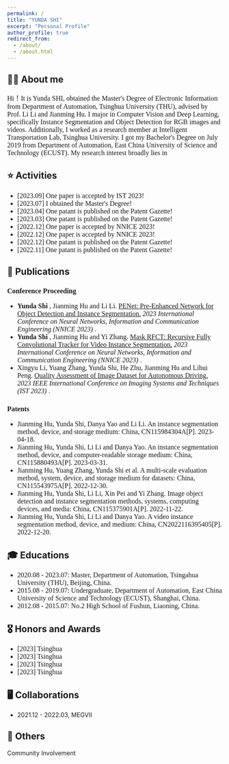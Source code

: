 ```yaml
---
permalink: /
title: "YUNDA SHI"
excerpt: "Personal Profile"
author_profile: true
redirect_from: 
  - /about/
  - /about.html
---
```



**👨‍🎓 About me**
------
<font size=3 face='Optima'> 
Hi！It is Yunda SHI, obtained the Master's Degree of Electronic Information from Department of Automation, Tsinghua University (THU), advised by Prof. Li Li and Jianming Hu. I major in Computer Vision and Deep Learning, specifically Instance Segmentation and Object Detection for RGB images and videos. Additionally, I worked as a research member at Intelligent Transportation Lab, Tsinghua University. I got my Bachelor's Degree on July 2019 from Department of Automation, East China University of Science and Technology (ECUST). </font> 
<font size=3 face='Optima'> 
My research interest broadly lies in
</font>




**⭐️ Activities**
------
* <font size=3 face='Optima'> [2023.09] One paper is accepted by IST 2023! </font>
* <font size=3 face='Optima'> [2023.07] I obtained the Master's Degree! </font>
* <font size=3 face='Optima'> [2023.04] One patant is published on the Patent Gazette! </font>
* <font size=3 face='Optima'> [2023.03] One patant is published on the Patent Gazette! </font>    
* <font size=3 face='Optima'> [2022.12] One paper is accepted by NNICE 2023! </font> 
* <font size=3 face='Optima'> [2022.12] One paper is accepted by NNICE 2023! </font>
* <font size=3 face='Optima'> [2022.12] One patant is published on the Patent Gazette! </font>
* <font size=3 face='Optima'> [2022.11] One patant is published on the Patent Gazette! </font>



**📝 Publications**
------

### <font face='Optima'> Conference Proceeding </font>
* **<font size=3 face='Optima'> Yunda Shi </font>** <font size=3 face='Optima'> , Jianming Hu and Li Li. </font>
[<font size=3 face='Optima'> PENet: Pre-Enhanced Network for Object Detection and Instance Segmentation.</font>](https://ieeexplore.ieee.org/abstract/document/10105781) _<font size=3 face='Optima'> 2023 International Conference on Neural Networks, Information and Communication Engineering (NNICE 2023) </font>_.
* **<font size=3 face='Optima'> Yunda Shi </font>** <font size=3 face='Optima'> , Jianming Hu and Yi Zhang. </font>
[<font size=3 face='Optima'> Mask RFCT: Recursive Fully Convolutional Tracker for Video Instance Segmentation.</font>](https://ieeexplore.ieee.org/abstract/document/10105756) _<font size=3 face='Optima'> 2023 International Conference on Neural Networks, Information and Communication Engineering (NNICE 2023) </font>_.
* <font size=3 face='Optima'> Xingyu Li, Yuang Zhang, Yunda Shi, He Zhu, Jianming Hu and Lihui Peng. </font>
[<font size=3 face='Optima'> Quality Assessment of Image Dataset for Autonomous Driving. </font>](https://ist2023.ieee-ims.org/)</font> _<font size=3 face='Optima'> 2023 IEEE International Conference on Imaging Systems and Techniques (IST 2023) </font>_.


### <font face='Optima'> Patents </font>
* <font size=3 face='Optima'> Jianming Hu, Yunda Shi, Danya Yao and Li Li. An instance segmentation method, device, and storage medium: China, CN115984304A[P]. 2023-04-18. </font>
* <font size=3 face='Optima'> Jianming Hu, Yunda Shi, Li Li and Danya Yao. An instance segmentation method, device, and computer-readable storage medium: China, CN115880493A[P]. 2023-03-31. </font>
* <font size=3 face='Optima'> Jianming Hu, Yuang Zhang, Yunda Shi et al. A multi-scale evaluation method, system, device, and storage medium for datasets: China, CN115543975A[P]. 2022-12-30. </font>
* <font size=3 face='Optima'> Jianming Hu, Yunda Shi, Li Li, Xin Pei and Yi Zhang. Image object detection and instance segmentation methods, systems, computing devices, and media: China, CN115375901A[P]. 2022-11-22. </font>
* <font size=3 face='Optima'> Jianming Hu, Yunda Shi, Li Li and Danya Yao. A video instance segmentation method, device, and medium: China, CN2022116395405[P]. 2022-12-20. </font>



**🎓 Educations**
------
* <font size=3 face='Optima'> 2020.08 - 2023.07: Master, Department of Automation, Tsingahua University (THU), Beijing, China. </font>
* <font size=3 face='Optima'> 2015.08 - 2019.07: Undergraduate, Department of Automation, East China University of Science and Technology (ECUST), Shanghai, China. </font>
* <font size=3 face='Optima'> 2012.08 - 2015.07: No.2 High School of Fushun, Liaoning, China. </font>



**🎖️ Honors and Awards**
------
* <font size=3 face='Optima'> [2023] Tsinghua </font>
* <font size=3 face='Optima'> [2023] Tsinghua </font>
* <font size=3 face='Optima'> [2023] Tsinghua </font>
* <font size=3 face='Optima'> [2023] Tsinghua </font>



**🖥️ Collaborations**
------
* 2021.12 - 2022.03, MEGVII



**🔋 Others**
------
Community Involvement













